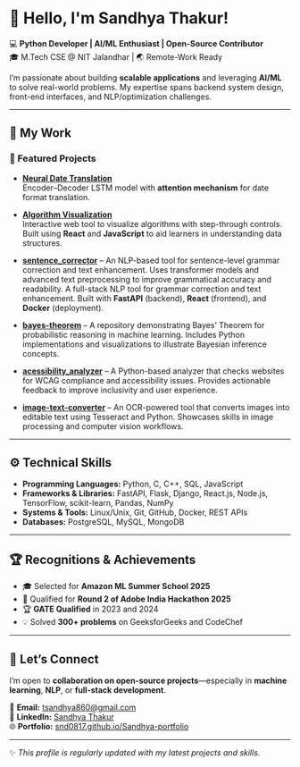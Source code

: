 # 👋 Hello, I'm Sandhya Thakur!

💻 **Python Developer | AI/ML Enthusiast | Open-Source Contributor**  
🎓 M.Tech CSE @ NIT Jalandhar | 🌏 Remote-Work Ready  

I’m passionate about building **scalable applications** and leveraging **AI/ML** to solve real-world problems. My expertise spans backend system design, front-end interfaces, and NLP/optimization challenges.

---

## 🔭 My Work

### 🌟 Featured Projects

- **[Neural Date Translation](https://github.com/snd0817/neural-date-translation)**  
  Encoder–Decoder LSTM model with **attention mechanism** for date format translation.    

- **[Algorithm Visualization](https://github.com/snd0817/algorithm-visualization)**  
  Interactive web tool to visualize algorithms with step-through controls. Built using **React** and **JavaScript** to aid learners in understanding data structures.  

- **[sentence_corrector](https://github.com/snd0817/sentence_correcto)** – An NLP-based tool for sentence-level grammar correction and text enhancement. Uses transformer models and advanced text preprocessing to improve grammatical accuracy and readability. A full-stack NLP tool for grammar correction and text enhancement. Built with **FastAPI** (backend), **React** (frontend), and **Docker** (deployment). 
- **[bayes-theorem](https://github.com/snd0817/bayes-theorem)** – A repository demonstrating Bayes’ Theorem for probabilistic reasoning in machine learning. Includes Python implementations and visualizations to illustrate Bayesian inference concepts.
- **[acessibility_analyzer](https://github.com/snd0817/acessibility_analyzer)** – A Python-based analyzer that checks websites for WCAG compliance and accessibility issues. Provides actionable feedback to improve inclusivity and user experience.
- **[image-text-converter](https://github.com/snd0817/image-text-converter)** – An OCR-powered tool that converts images into editable text using Tesseract and Python. Showcases skills in image processing and computer vision workflows.
---

## ⚙️ Technical Skills
- **Programming Languages:** Python, C, C++, SQL, JavaScript  
- **Frameworks & Libraries:** FastAPI, Flask, Django, React.js, Node.js, TensorFlow, scikit-learn, Pandas, NumPy  
- **Systems & Tools:** Linux/Unix, Git, GitHub, Docker, REST APIs  
- **Databases:** PostgreSQL, MySQL, MongoDB  

---

## 🏆 Recognitions & Achievements
- 🎓 Selected for **Amazon ML Summer School 2025**  
- 🏅 Qualified for **Round 2 of Adobe India Hackathon 2025**  
- 🏆 **GATE Qualified** in 2023 and 2024  
- 💡 Solved **300+ problems** on GeeksforGeeks and CodeChef  

---

## 🤝 Let’s Connect
I’m open to **collaboration on open-source projects**—especially in **machine learning**, **NLP**, or **full-stack development**.  

📧 **Email:** [tsandhya860@gmail.com](mailto:tsandhya860@gmail.com)  
🔗 **LinkedIn:** [Sandhya Thakur](https://linkedin.com/in/sandhya-thakur-9113a2215)  
🌐 **Portfolio:** [snd0817.github.io/Sandhya-portfolio](https://snd0817.github.io/Sandhya-portfolio/)  

---

✨ *This profile is regularly updated with my latest projects and skills.*  
